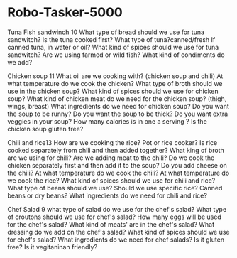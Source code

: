# Robo-Tasker-5000
Tuna Fish sandwinch 10
What type of bread should we use for tuna sandwitch?
Is the tuna cooked first?
What type of tuna?canned/fresh
If canned tuna, in water or oil?
What kind of spices should we use for tuna sandwitch?
Are we using farmed or wild fish?
What kind of condiments do we add?

Chicken soup 11
What oil are we cooking with? (chicken soup and chili)
At what temperature do we cook the chicken?
What type of broth should we use in the chicken soup?
What kind of spices should we use for chicken soup?
What kind of chicken meat do we need for the chicken soup? (thigh, wings, breast)
What ingredients do we need for chicken soup?
Do you want the soup to be runny?
Do you want the soup to be thick?
Do you want extra veggies in your soup?
How many calories is in one a serving ?
Is the chicken soup gluten free?

Chili and rice13
How are we cooking the rice? Pot or rice cooker?
Is rice cooked separately from chili and then added together?
What king of broth are we using for chili?
Are we adding meat to the chili?
Do we cook the chicken separately first and then add it to the soup?
Do you add cheese on the chili?
At what temperature do we cook the chili?
At what temperature do we cook the rice?
What kind of spices should we use for chili and rice?
What type of beans should we use?
Should we use specific rice?
Canned beans or dry beans?
What ingredients do we need for chili and rice?

Chef Salad 9
what type of salad do we use for the chef's salad?
What type of croutons should we use for chef's salad?
How many eggs will be used for the chef's salad?
What kind of meats' are in the chef's salad?
What dressing do we add on the chef's salad?
What kind of spices should we use for chef's salad?
What ingredients do we need for chef salads?
Is it gluten free?
Is it vegitaninan friendly?
